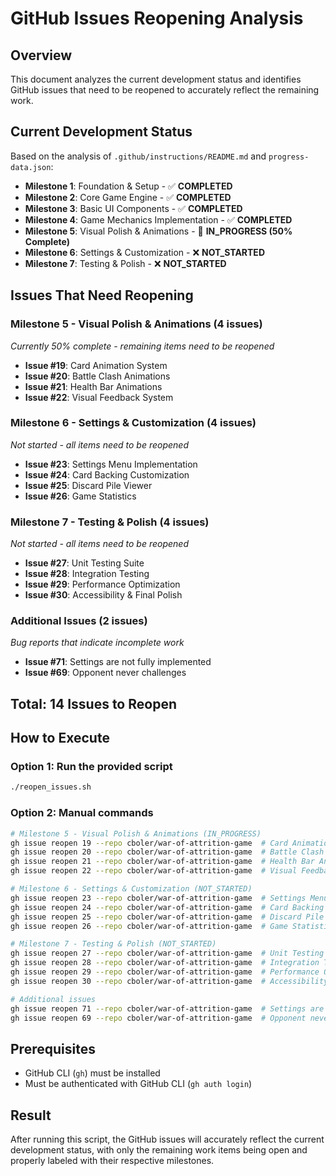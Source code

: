 # GitHub Issues Reopening Analysis

## Overview

This document analyzes the current development status and identifies GitHub issues that need to be reopened to accurately reflect the remaining work.

## Current Development Status

Based on the analysis of `.github/instructions/README.md` and `progress-data.json`:

- **Milestone 1**: Foundation & Setup - ✅ **COMPLETED**
- **Milestone 2**: Core Game Engine - ✅ **COMPLETED** 
- **Milestone 3**: Basic UI Components - ✅ **COMPLETED**
- **Milestone 4**: Game Mechanics Implementation - ✅ **COMPLETED**
- **Milestone 5**: Visual Polish & Animations - 🔄 **IN_PROGRESS (50% Complete)**
- **Milestone 6**: Settings & Customization - ❌ **NOT_STARTED**
- **Milestone 7**: Testing & Polish - ❌ **NOT_STARTED**

## Issues That Need Reopening

### Milestone 5 - Visual Polish & Animations (4 issues)
*Currently 50% complete - remaining items need to be reopened*

- **Issue #19**: Card Animation System
- **Issue #20**: Battle Clash Animations  
- **Issue #21**: Health Bar Animations
- **Issue #22**: Visual Feedback System

### Milestone 6 - Settings & Customization (4 issues)
*Not started - all items need to be reopened*

- **Issue #23**: Settings Menu Implementation
- **Issue #24**: Card Backing Customization
- **Issue #25**: Discard Pile Viewer
- **Issue #26**: Game Statistics

### Milestone 7 - Testing & Polish (4 issues)  
*Not started - all items need to be reopened*

- **Issue #27**: Unit Testing Suite
- **Issue #28**: Integration Testing
- **Issue #29**: Performance Optimization
- **Issue #30**: Accessibility & Final Polish

### Additional Issues (2 issues)
*Bug reports that indicate incomplete work*

- **Issue #71**: Settings are not fully implemented
- **Issue #69**: Opponent never challenges

## Total: 14 Issues to Reopen

## How to Execute

### Option 1: Run the provided script
```bash
./reopen_issues.sh
```

### Option 2: Manual commands
```bash
# Milestone 5 - Visual Polish & Animations (IN_PROGRESS)
gh issue reopen 19 --repo cboler/war-of-attrition-game  # Card Animation System
gh issue reopen 20 --repo cboler/war-of-attrition-game  # Battle Clash Animations
gh issue reopen 21 --repo cboler/war-of-attrition-game  # Health Bar Animations  
gh issue reopen 22 --repo cboler/war-of-attrition-game  # Visual Feedback System

# Milestone 6 - Settings & Customization (NOT_STARTED)
gh issue reopen 23 --repo cboler/war-of-attrition-game  # Settings Menu Implementation
gh issue reopen 24 --repo cboler/war-of-attrition-game  # Card Backing Customization
gh issue reopen 25 --repo cboler/war-of-attrition-game  # Discard Pile Viewer
gh issue reopen 26 --repo cboler/war-of-attrition-game  # Game Statistics

# Milestone 7 - Testing & Polish (NOT_STARTED)
gh issue reopen 27 --repo cboler/war-of-attrition-game  # Unit Testing Suite
gh issue reopen 28 --repo cboler/war-of-attrition-game  # Integration Testing
gh issue reopen 29 --repo cboler/war-of-attrition-game  # Performance Optimization
gh issue reopen 30 --repo cboler/war-of-attrition-game  # Accessibility & Final Polish

# Additional issues
gh issue reopen 71 --repo cboler/war-of-attrition-game  # Settings are not fully implemented
gh issue reopen 69 --repo cboler/war-of-attrition-game  # Opponent never challenges
```

## Prerequisites

- GitHub CLI (`gh`) must be installed
- Must be authenticated with GitHub CLI (`gh auth login`)

## Result

After running this script, the GitHub issues will accurately reflect the current development status, with only the remaining work items being open and properly labeled with their respective milestones.